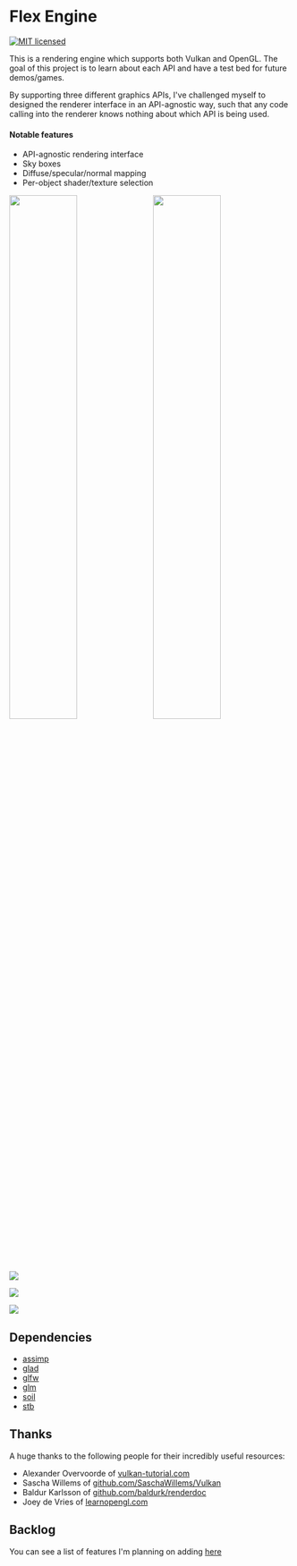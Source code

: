 # Flex Engine

[![MIT licensed](https://img.shields.io/badge/license-MIT-blue.svg)](LICENSE.md)

This is a rendering engine which supports both Vulkan and OpenGL. The goal of this project is to learn about each API and have a test bed for future demos/games.

By supporting three different graphics APIs, I've challenged myself to designed the renderer interface in an API-agnostic way, such that any code calling into the renderer knows nothing about which API is being used.

#### Notable features
- API-agnostic rendering interface
- Sky boxes
- Diffuse/specular/normal mapping
- Per-object shader/texture selection

<div>
  <img src="http://i.imgur.com/CLRQ6tC.jpg" width="49%"/>
  <img src="http://i.imgur.com/sXbc0n5.jpg" width="49%" style="float: right"/>
</div>

![](http://i.imgur.com/mz4mlmE.jpg)

![](http://i.imgur.com/pb8KjRA.png)

![](http://i.imgur.com/uRPPjTa.png)

## Dependencies
 - [assimp](https://github.com/assimp/assimp)
 - [glad](https://github.com/Dav1dde/glad)
 - [glfw](https://github.com/glfw/glfw)
 - [glm](https://github.com/g-truc/glm)
 - [soil](https://github.com/kbranigan/Simple-OpenGL-Image-Library)
 - [stb](https://github.com/nothings/stb)

## Thanks
A huge thanks to the following people for their incredibly useful resources:
 - Alexander Overvoorde of [vulkan-tutorial.com](https://vulkan-tutorial.com/)
 - Sascha Willems of [github.com/SaschaWillems/Vulkan](https://github.com/SaschaWillems/Vulkan)
 - Baldur Karlsson of [github.com/baldurk/renderdoc](https://github.com/baldurk/renderdoc)
 - Joey de Vries of [learnopengl.com](https://learnopengl.com/)

## Backlog
You can see a list of features I'm planning on adding [here](/backlog.md)
